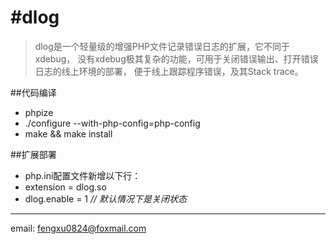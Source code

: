 #dlog
===

> dlog是一个轻量级的增强PHP文件记录错误日志的扩展，它不同于xdebug，  没有xdebug极其复杂的功能，可用于关闭错误输出、打开错误日志的线上环境的部署，
便于线上跟踪程序错误，及其Stack trace。

##代码编译
* phpize
* ./configure --with-php-config=php-config
* make && make install

##扩展部署
* php.ini配置文件新增以下行：
* extension = dlog.so
* dlog.enable = 1 *// 默认情况下是关闭状态*

---
email: <fengxu0824@foxmail.com>

